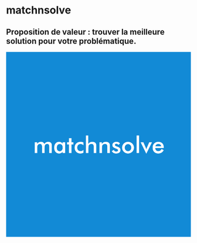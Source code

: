 # matchnsolve
## Proposition de valeur : trouver la meilleure solution pour votre problématique.

![alt text](https://github.com/benjaminmerchin/matchnsolve/blob/master/matchnsolve-logo.png "Logo Title Text 1")
